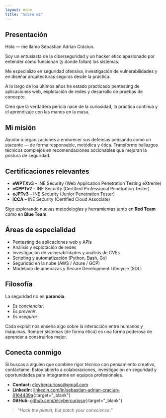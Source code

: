 ```yaml
---
layout: none
title: "Sobre mí"
---
```


##  Presentación

Hola — me llamo Sebastian Adrian Crăciun.

Soy un entusiasta de la ciberseguridad y un hacker ético apasionado por entender cómo funcionan (y donde fallan) los sistemas.

Me especializo en seguridad ofensiva, investigación de vulnerabilidades y en diseñar arquitecturas seguras desde la práctica.

A lo largo de los últimos años he estado practicado pentesting de aplicaciones web, explotación de redes y desarrollo de pruebas de concepto.

Creo que la verdadera pericia nace de la curiosidad, la práctica continua y el aprendizaje con las manos en la masa.

## Mi misión

Ayudar a organizaciones a endurecer sus defensas pensando como un atacante — de forma responsable, metódica y ética. Transformo hallazgos técnicos complejos en recomendaciones accionables que mejoran la postura de seguridad.


## Certificaciones relevantes

- **eWPTXv3** – INE Security (Web Application Penetration Testing eXtreme)  
- **eCPPTv2** – INE Security (Certified Professional Penetration Tester)  
- **eJPTv3** – INE Security (Junior Penetration Tester)  
- **ICCA** – INE Security (Certified Cloud Associate)  

Sigo explorando nuevas metodologías y herramientas tanto en **Red Team** como en **Blue Team**.

## Áreas de especialidad

- Pentesting de aplicaciones web y APIs
- Análisis y explotación de redes
- Investigación de vulnerabilidades y análisis de CVEs
- Scripting y automatización (Python, Bash, Go)
- Seguridad en la nube (AWS / Azure / GCP)
- Modelado de amenazas y Secure Development Lifecycle (SDL)

## Filosofía

La seguridad no es **paranoia**: 
- Es _concienciar_.
- Es _prevenir_.
- Es _asegurar_.

Cada exploit nos enseña algo sobre la interacción entre humanos y máquinas.
Romper sistemas (de forma ética) es una forma poderosa de aprender a construirlos mejor.

## Conecta conmigo

Si buscas a alguien que combine rigor técnico con pensamiento creativo, contáctame. 
Estoy abierto a colaboraciones, investigación en seguridad y oportunidades para integrarme en equipos profesionales.

- **Contact:** elcybercurioso@gmail.com  
- **LinkedIn:** [linkedin.com/in/sebastian-adrian-craciun-6164439a](https://linkedin.com/in/sebastian-adrian-craciun-6164439a){:target="_blank"}  
- **GitHub:** [github.com/elcybercurioso](https://github.com/elcybercurioso){:target="_blank"}

>*“Hack the planet, but patch your conscience.”*